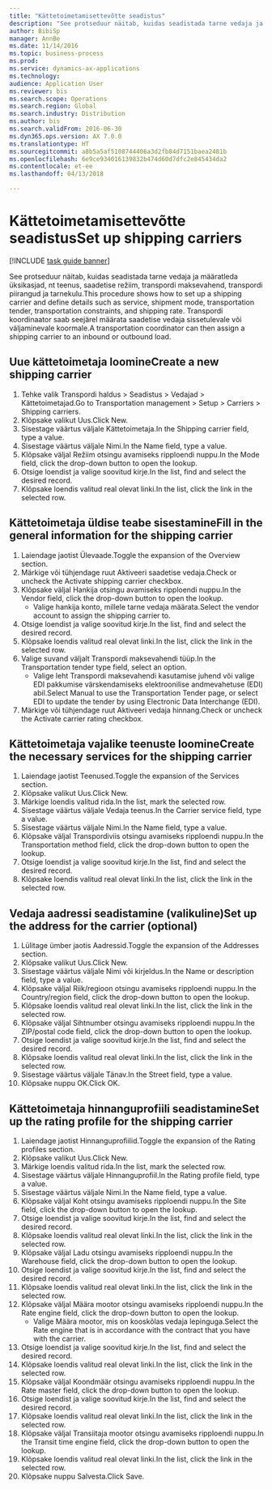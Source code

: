 ```yaml
--- 
title: "Kättetoimetamisettevõtte seadistus"
description: "See protseduur näitab, kuidas seadistada tarne vedaja ja määratleda üksikasjad, nt teenus, saadetise režiim, transpordi maksevahend, transpordi piirangud ja tarnekulu."
author: BibiSp
manager: AnnBe
ms.date: 11/14/2016
ms.topic: business-process
ms.prod: 
ms.service: dynamics-ax-applications
ms.technology: 
audience: Application User
ms.reviewer: bis
ms.search.scope: Operations
ms.search.region: Global
ms.search.industry: Distribution
ms.author: bis
ms.search.validFrom: 2016-06-30
ms.dyn365.ops.version: AX 7.0.0
ms.translationtype: HT
ms.sourcegitcommit: a8b5a5af5108744406a3d2fb84d7151baea2481b
ms.openlocfilehash: 6e9ce934016139832b474d60d7dfc2e845434da2
ms.contentlocale: et-ee
ms.lasthandoff: 04/13/2018

---
```

# <a name="set-up-shipping-carriers"></a><span data-ttu-id="23d05-103">Kättetoimetamisettevõtte seadistus</span><span class="sxs-lookup"><span data-stu-id="23d05-103">Set up shipping carriers</span></span>

[!INCLUDE [task guide banner](../../includes/task-guide-banner.md)]

<span data-ttu-id="23d05-104">See protseduur näitab, kuidas seadistada tarne vedaja ja määratleda üksikasjad, nt teenus, saadetise režiim, transpordi maksevahend, transpordi piirangud ja tarnekulu.</span><span class="sxs-lookup"><span data-stu-id="23d05-104">This procedure shows how to set up a shipping carrier and define details such as service, shipment mode, transportation tender, transportation constraints, and shipping rate.</span></span> <span data-ttu-id="23d05-105">Transpordi koordinaator saab seejärel määrata saadetise vedaja sissetulevale või väljaminevale koormale.</span><span class="sxs-lookup"><span data-stu-id="23d05-105">A transportation coordinator can then assign a shipping carrier to an inbound or outbound load.</span></span>


## <a name="create-a-new-shipping-carrier"></a><span data-ttu-id="23d05-106">Uue kättetoimetaja loomine</span><span class="sxs-lookup"><span data-stu-id="23d05-106">Create a new shipping carrier</span></span>
1. <span data-ttu-id="23d05-107">Tehke valik Transpordi haldus > Seadistus > Vedajad > Kättetoimetajad.</span><span class="sxs-lookup"><span data-stu-id="23d05-107">Go to Transportation management > Setup > Carriers > Shipping carriers.</span></span>
2. <span data-ttu-id="23d05-108">Klõpsake valikut Uus.</span><span class="sxs-lookup"><span data-stu-id="23d05-108">Click New.</span></span>
3. <span data-ttu-id="23d05-109">Sisestage väärtus väljale Kättetoimetaja.</span><span class="sxs-lookup"><span data-stu-id="23d05-109">In the Shipping carrier field, type a value.</span></span>
4. <span data-ttu-id="23d05-110">Sisestage väärtus väljale Nimi.</span><span class="sxs-lookup"><span data-stu-id="23d05-110">In the Name field, type a value.</span></span>
5. <span data-ttu-id="23d05-111">Klõpsake väljal Režiim otsingu avamiseks ripploendi nuppu.</span><span class="sxs-lookup"><span data-stu-id="23d05-111">In the Mode field, click the drop-down button to open the lookup.</span></span>
6. <span data-ttu-id="23d05-112">Otsige loendist ja valige soovitud kirje.</span><span class="sxs-lookup"><span data-stu-id="23d05-112">In the list, find and select the desired record.</span></span>
7. <span data-ttu-id="23d05-113">Klõpsake loendis valitud real olevat linki.</span><span class="sxs-lookup"><span data-stu-id="23d05-113">In the list, click the link in the selected row.</span></span>

## <a name="fill-in-the-general-information-for-the-shipping-carrier"></a><span data-ttu-id="23d05-114">Kättetoimetaja üldise teabe sisestamine</span><span class="sxs-lookup"><span data-stu-id="23d05-114">Fill in the general information for the shipping carrier</span></span>
1. <span data-ttu-id="23d05-115">Laiendage jaotist Ülevaade.</span><span class="sxs-lookup"><span data-stu-id="23d05-115">Toggle the expansion of the Overview section.</span></span>
2. <span data-ttu-id="23d05-116">Märkige või tühjendage ruut Aktiveeri saadetise vedaja.</span><span class="sxs-lookup"><span data-stu-id="23d05-116">Check or uncheck the Activate shipping carrier checkbox.</span></span>
3. <span data-ttu-id="23d05-117">Klõpsake väljal Hankija otsingu avamiseks ripploendi nuppu.</span><span class="sxs-lookup"><span data-stu-id="23d05-117">In the Vendor field, click the drop-down button to open the lookup.</span></span>
    * <span data-ttu-id="23d05-118">Valige hankija konto, millele tarne vedaja määrata.</span><span class="sxs-lookup"><span data-stu-id="23d05-118">Select the vendor account to assign the shipping carrier to.</span></span>  
4. <span data-ttu-id="23d05-119">Otsige loendist ja valige soovitud kirje.</span><span class="sxs-lookup"><span data-stu-id="23d05-119">In the list, find and select the desired record.</span></span>
5. <span data-ttu-id="23d05-120">Klõpsake loendis valitud real olevat linki.</span><span class="sxs-lookup"><span data-stu-id="23d05-120">In the list, click the link in the selected row.</span></span>
6. <span data-ttu-id="23d05-121">Valige suvand väljalt Transpordi maksevahendi tüüp.</span><span class="sxs-lookup"><span data-stu-id="23d05-121">In the Transportation tender type field, select an option.</span></span>
    * <span data-ttu-id="23d05-122">Valige leht Transpordi maksevahendi kasutamise juhend või valige EDI pakkumise värskendamiseks elektroonilise andmevahetuse (EDI) abil.</span><span class="sxs-lookup"><span data-stu-id="23d05-122">Select Manual to use the Transportation Tender page, or select EDI to update the tender by using Electronic Data Interchange (EDI).</span></span>  
7. <span data-ttu-id="23d05-123">Märkige või tühjendage ruut Aktiveeri vedaja hinnang.</span><span class="sxs-lookup"><span data-stu-id="23d05-123">Check or uncheck the Activate carrier rating checkbox.</span></span>

## <a name="create-the-necessary-services-for-the-shipping-carrier"></a><span data-ttu-id="23d05-124">Kättetoimetaja vajalike teenuste loomine</span><span class="sxs-lookup"><span data-stu-id="23d05-124">Create the necessary services for the shipping carrier</span></span>
1. <span data-ttu-id="23d05-125">Laiendage jaotist Teenused.</span><span class="sxs-lookup"><span data-stu-id="23d05-125">Toggle the expansion of the Services section.</span></span>
2. <span data-ttu-id="23d05-126">Klõpsake valikut Uus.</span><span class="sxs-lookup"><span data-stu-id="23d05-126">Click New.</span></span>
3. <span data-ttu-id="23d05-127">Märkige loendis valitud rida.</span><span class="sxs-lookup"><span data-stu-id="23d05-127">In the list, mark the selected row.</span></span>
4. <span data-ttu-id="23d05-128">Sisestage väärtus väljale Vedaja teenus.</span><span class="sxs-lookup"><span data-stu-id="23d05-128">In the Carrier service field, type a value.</span></span>
5. <span data-ttu-id="23d05-129">Sisestage väärtus väljale Nimi.</span><span class="sxs-lookup"><span data-stu-id="23d05-129">In the Name field, type a value.</span></span>
6. <span data-ttu-id="23d05-130">Klõpsake väljal Transpordiviis otsingu avamiseks ripploendi nuppu.</span><span class="sxs-lookup"><span data-stu-id="23d05-130">In the Transportation method field, click the drop-down button to open the lookup.</span></span>
7. <span data-ttu-id="23d05-131">Otsige loendist ja valige soovitud kirje.</span><span class="sxs-lookup"><span data-stu-id="23d05-131">In the list, find and select the desired record.</span></span>
8. <span data-ttu-id="23d05-132">Klõpsake loendis valitud real olevat linki.</span><span class="sxs-lookup"><span data-stu-id="23d05-132">In the list, click the link in the selected row.</span></span>

## <a name="set-up-the-address-for-the-carrier-optional"></a><span data-ttu-id="23d05-133">Vedaja aadressi seadistamine (valikuline)</span><span class="sxs-lookup"><span data-stu-id="23d05-133">Set up the address for the carrier (optional)</span></span>
1. <span data-ttu-id="23d05-134">Lülitage ümber jaotis Aadressid.</span><span class="sxs-lookup"><span data-stu-id="23d05-134">Toggle the expansion of the Addresses section.</span></span>
2. <span data-ttu-id="23d05-135">Klõpsake valikut Uus.</span><span class="sxs-lookup"><span data-stu-id="23d05-135">Click New.</span></span>
3. <span data-ttu-id="23d05-136">Sisestage väärtus väljale Nimi või kirjeldus.</span><span class="sxs-lookup"><span data-stu-id="23d05-136">In the Name or description field, type a value.</span></span>
4. <span data-ttu-id="23d05-137">Klõpsake väljal Riik/regioon otsingu avamiseks ripploendi nuppu.</span><span class="sxs-lookup"><span data-stu-id="23d05-137">In the Country/region field, click the drop-down button to open the lookup.</span></span>
5. <span data-ttu-id="23d05-138">Klõpsake loendis valitud real olevat linki.</span><span class="sxs-lookup"><span data-stu-id="23d05-138">In the list, click the link in the selected row.</span></span>
6. <span data-ttu-id="23d05-139">Klõpsake väljal Sihtnumber otsingu avamiseks ripploendi nuppu.</span><span class="sxs-lookup"><span data-stu-id="23d05-139">In the ZIP/postal code field, click the drop-down button to open the lookup.</span></span>
7. <span data-ttu-id="23d05-140">Otsige loendist ja valige soovitud kirje.</span><span class="sxs-lookup"><span data-stu-id="23d05-140">In the list, find and select the desired record.</span></span>
8. <span data-ttu-id="23d05-141">Klõpsake loendis valitud real olevat linki.</span><span class="sxs-lookup"><span data-stu-id="23d05-141">In the list, click the link in the selected row.</span></span>
9. <span data-ttu-id="23d05-142">Sisestage väärtus väljale Tänav.</span><span class="sxs-lookup"><span data-stu-id="23d05-142">In the Street field, type a value.</span></span>
10. <span data-ttu-id="23d05-143">Klõpsake nuppu OK.</span><span class="sxs-lookup"><span data-stu-id="23d05-143">Click OK.</span></span>

## <a name="set-up-the-rating-profile-for-the-shipping-carrier"></a><span data-ttu-id="23d05-144">Kättetoimetaja hinnanguprofiili seadistamine</span><span class="sxs-lookup"><span data-stu-id="23d05-144">Set up the rating profile for the shipping carrier</span></span>
1. <span data-ttu-id="23d05-145">Laiendage jaotist Hinnanguprofiilid.</span><span class="sxs-lookup"><span data-stu-id="23d05-145">Toggle the expansion of the Rating profiles section.</span></span>
2. <span data-ttu-id="23d05-146">Klõpsake valikut Uus.</span><span class="sxs-lookup"><span data-stu-id="23d05-146">Click New.</span></span>
3. <span data-ttu-id="23d05-147">Märkige loendis valitud rida.</span><span class="sxs-lookup"><span data-stu-id="23d05-147">In the list, mark the selected row.</span></span>
4. <span data-ttu-id="23d05-148">Sisestage väärtus väljale Hinnanguprofiil.</span><span class="sxs-lookup"><span data-stu-id="23d05-148">In the Rating profile field, type a value.</span></span>
5. <span data-ttu-id="23d05-149">Sisestage väärtus väljale Nimi.</span><span class="sxs-lookup"><span data-stu-id="23d05-149">In the Name field, type a value.</span></span>
6. <span data-ttu-id="23d05-150">Klõpsake väljal Koht otsingu avamiseks ripploendi nuppu.</span><span class="sxs-lookup"><span data-stu-id="23d05-150">In the Site field, click the drop-down button to open the lookup.</span></span>
7. <span data-ttu-id="23d05-151">Otsige loendist ja valige soovitud kirje.</span><span class="sxs-lookup"><span data-stu-id="23d05-151">In the list, find and select the desired record.</span></span>
8. <span data-ttu-id="23d05-152">Klõpsake loendis valitud real olevat linki.</span><span class="sxs-lookup"><span data-stu-id="23d05-152">In the list, click the link in the selected row.</span></span>
9. <span data-ttu-id="23d05-153">Klõpsake väljal Ladu otsingu avamiseks ripploendi nuppu.</span><span class="sxs-lookup"><span data-stu-id="23d05-153">In the Warehouse field, click the drop-down button to open the lookup.</span></span>
10. <span data-ttu-id="23d05-154">Otsige loendist ja valige soovitud kirje.</span><span class="sxs-lookup"><span data-stu-id="23d05-154">In the list, find and select the desired record.</span></span>
11. <span data-ttu-id="23d05-155">Klõpsake loendis valitud real olevat linki.</span><span class="sxs-lookup"><span data-stu-id="23d05-155">In the list, click the link in the selected row.</span></span>
12. <span data-ttu-id="23d05-156">Klõpsake väljal Määra mootor otsingu avamiseks ripploendi nuppu.</span><span class="sxs-lookup"><span data-stu-id="23d05-156">In the Rate engine field, click the drop-down button to open the lookup.</span></span>
    * <span data-ttu-id="23d05-157">Valige Määra mootor, mis on kooskõlas vedaja lepinguga.</span><span class="sxs-lookup"><span data-stu-id="23d05-157">Select the Rate engine that is in accordance with the contract that you have with the carrier.</span></span>  
13. <span data-ttu-id="23d05-158">Otsige loendist ja valige soovitud kirje.</span><span class="sxs-lookup"><span data-stu-id="23d05-158">In the list, find and select the desired record.</span></span>
14. <span data-ttu-id="23d05-159">Klõpsake loendis valitud real olevat linki.</span><span class="sxs-lookup"><span data-stu-id="23d05-159">In the list, click the link in the selected row.</span></span>
15. <span data-ttu-id="23d05-160">Klõpsake väljal Koondmäär otsingu avamiseks ripploendi nuppu.</span><span class="sxs-lookup"><span data-stu-id="23d05-160">In the Rate master field, click the drop-down button to open the lookup.</span></span>
16. <span data-ttu-id="23d05-161">Otsige loendist ja valige soovitud kirje.</span><span class="sxs-lookup"><span data-stu-id="23d05-161">In the list, find and select the desired record.</span></span>
17. <span data-ttu-id="23d05-162">Klõpsake loendis valitud real olevat linki.</span><span class="sxs-lookup"><span data-stu-id="23d05-162">In the list, click the link in the selected row.</span></span>
18. <span data-ttu-id="23d05-163">Klõpsake väljal Transiitaja mootor otsingu avamiseks ripploendi nuppu.</span><span class="sxs-lookup"><span data-stu-id="23d05-163">In the Transit time engine field, click the drop-down button to open the lookup.</span></span>
19. <span data-ttu-id="23d05-164">Klõpsake loendis valitud real olevat linki.</span><span class="sxs-lookup"><span data-stu-id="23d05-164">In the list, click the link in the selected row.</span></span>
20. <span data-ttu-id="23d05-165">Klõpsake nuppu Salvesta.</span><span class="sxs-lookup"><span data-stu-id="23d05-165">Click Save.</span></span>


